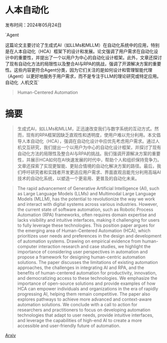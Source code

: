# 人本自动化

发布时间：2024年05月24日

`Agent

这篇论文主要讨论了生成式AI（如LLMs和MLLM）在自动化系统中的应用，特别是在人本自动化（HCA）框架下的设计和发展。论文强调了用户需求在自动化设计中的重要性，并提出了一个以用户为中心的自动化设计框架。此外，文章还探讨了现有自动化方法的局限性以及整合AI与RPA的挑战，强调了开源解决方案的重要性。这些内容更符合Agent分类，因为它们关注的是如何设计和管理智能代理（Agent）以更好地服务于用户需求，而不是专注于LLM的理论研究或特定应用。` `自动化` `人机交互`

> Human-Centered Automation

# 摘要

> 生成式AI，如LLMs和MLLM，正迅速改变我们与数字系统的互动方式。然而，现有的RPA框架因缺乏直观性和透明度，使用户难以充分利用。本文倡导人本自动化（HCA），强调在自动化设计中应优先考虑用户需求。通过人机交互研究，我们提出一个以用户为中心的自动化设计框架，并探讨了现有自动化方法的局限性及整合AI与RPA的挑战。我们强调开源解决方案的重要性，并展示HCA如何在AI快速发展的时代中，帮助个人和组织保持竞争力。文章还探索了实现更智能、更贴合情境的自动化解决方案的路径。最后，我们呼吁研究者和实践者开发更适应用户需求、界面直观且能充分利用高端AI技术的自动化系统，以塑造一个更易用、更普及的自动化未来。

> The rapid advancement of Generative Artificial Intelligence (AI), such as Large Language Models (LLMs) and Multimodal Large Language Models (MLLM), has the potential to revolutionize the way we work and interact with digital systems across various industries. However, the current state of software automation, such as Robotic Process Automation (RPA) frameworks, often requires domain expertise and lacks visibility and intuitive interfaces, making it challenging for users to fully leverage these technologies. This position paper argues for the emerging area of Human-Centered Automation (HCA), which prioritizes user needs and preferences in the design and development of automation systems. Drawing on empirical evidence from human-computer interaction research and case studies, we highlight the importance of considering user perspectives in automation and propose a framework for designing human-centric automation solutions. The paper discusses the limitations of existing automation approaches, the challenges in integrating AI and RPA, and the benefits of human-centered automation for productivity, innovation, and democratizing access to these technologies. We emphasize the importance of open-source solutions and provide examples of how HCA can empower individuals and organizations in the era of rapidly progressing AI, helping them remain competitive. The paper also explores pathways to achieve more advanced and context-aware automation solutions. We conclude with a call to action for researchers and practitioners to focus on developing automation technologies that adapt to user needs, provide intuitive interfaces, and leverage the capabilities of high-end AI to create a more accessible and user-friendly future of automation.

[Arxiv](https://arxiv.org/abs/2405.15960)